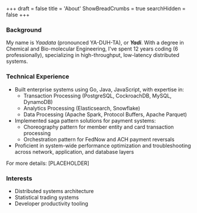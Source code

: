 +++
draft = false
title = 'About'
ShowBreadCrumbs = true
searchHidden = false
+++

### Background

My name is _Yaadata_ (pronounced YA-DUH-TA), or ***Yadi***. With a degree in Chemical and Bio-molecular Engineering, I've spent 12 years coding (6 professionally), specializing in high-throughput, low-latency distributed systems.

### Technical Experience

- Built enterprise systems using Go, Java, JavaScript, with expertise in:
    - Transaction Processing (PostgreSQL, CockroachDB, MySQL, DynamoDB)
    - Analytics Processing (Elasticsearch, Snowflake)
    - Data Processing (Apache Spark, Protocol Buffers, Apache Parquet)
- Implemented saga pattern solutions for payment systems:
    - Choreography pattern for member entity and card transaction processing
    - Orchestration pattern for FedNow and ACH payment reversals
- Proficient in system-wide performance optimization and troubleshooting across network, application, and database layers

For more details: [PLACEHOLDER]

### Interests

- Distributed systems architecture
- Statistical trading systems
- Developer productivity tooling

